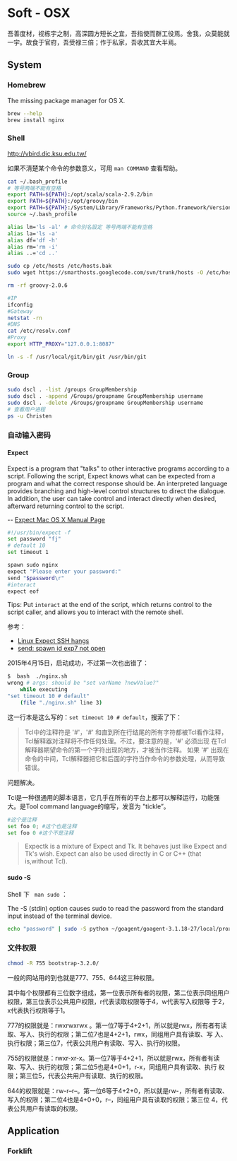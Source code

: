# Soft - OSX

吾善度材，视栋宇之制，高深圆方短长之宜，吾指使而群工役焉。舍我，众莫能就一宇。故食于官府，吾受禄三倍；作于私家，吾收其宜大半焉。

## System

### Homebrew

The missing package manager for OS X.

```bash
brew --help
brew install nginx
```

### Shell

http://vbird.dic.ksu.edu.tw/

如果不清楚某个命令的参数意义，可用 ```man COMMAND``` 查看帮助。

```bash
cat ~/.bash_profile
# 等号两端不能有空格
export PATH=${PATH}:/opt/scala/scala-2.9.2/bin
export PATH=${PATH}:/opt/groovy/bin
export PATH=${PATH}:/System/Library/Frameworks/Python.framework/Versions/2.7/bin
source ~/.bash_profile
```

```bash
alias lm='ls -al' # 命令別名設定 等号两端不能有空格
alias la='ls -a'
alias df='df -h'
alias rm='rm -i'
alias ..='cd ..'
```

```bash
sudo cp /etc/hosts /etc/hosts.bak
sudo wget https://smarthosts.googlecode.com/svn/trunk/hosts -O /etc/hosts.conf
```

```bash
rm -rf groovy-2.0.6
```

```bash
#IP
ifconfig
#Gateway
netstat -rn
#DNS
cat /etc/resolv.conf
#Proxy
export HTTP_PROXY="127.0.0.1:8087"
```

```bash
ln -s -f /usr/local/git/bin/git /usr/bin/git
```

### Group

```bash
sudo dscl . -list /groups GroupMembership
sudo dscl . -append /Groups/groupname GroupMembership username
sudo dscl . -delete /Groups/groupname GroupMembership username
# 查看用户进程
ps -u Christen
```

### 自动输入密码

#### Expect

Expect is a program that "talks" to other interactive programs according to a script.  Following the script, Expect knows
what can be expected from a program and what the correct response should be.  An interpreted language provides branching
and high-level control structures to direct the dialogue.  In addition, the user can take control and interact directly
when desired, afterward  returning  control to the script.

-- [Expect Mac OS X Manual Page](https://developer.apple.com/library/mac/documentation/Darwin/Reference/ManPages/man1/expect.1.html)

```bash
#!/usr/bin/expect -f
set password "fj"
# default 10
set timeout 1

spawn sudo nginx
expect "Please enter your password:"
send "$password\r"
#interact
expect eof
```

Tips: Put ```interact``` at the end of the script, which returns control to the script caller, and allows you to interact with the remote shell.

参考：

* [Linux Expect SSH hangs](http://stackoverflow.com/a/19277901/4766670)
* [send: spawn id exp7 not open](http://stackoverflow.com/a/18812736/4766670)

2015年4月15日，启动成功，不过第一次也出错了：

```bash
$  bash  ./nginx.sh
wrong # args: should be "set varName ?newValue?"
    while executing
"set timeout 10 # default"
    (file "./nginx.sh" line 3)
```

这一行本是这么写的：```set timeout 10 # default```，搜索了下：

<blockquote>
Tcl中的注释符是 '#'，'#' 和直到所在行结尾的所有字符都被Tcl看作注释，Tcl解释器对注释将不作任何处理。不过，要注意的是，'#' 必须出现
在Tcl解释器期望命令的第一个字符出现的地方，才被当作注释。
如果 '#' 出现在命令的中间，Tcl解释器把它和后面的字符当作命令的参数处理，从而导致错误。
</blockquote>

问题解决。

Tcl是一种很通用的脚本语言，它几乎在所有的平台上都可以解释运行，功能强大。是Tool command language的缩写，发音为 "tickle”。

```python
#这个是注释
set foo 0; #这个也是注释
set foo 0 #这个不是注释
```

<blockquote>
Expectk is a mixture of Expect and Tk.  It behaves just like Expect and Tk's wish.  Expect can also be used directly in
C  or  C++  (that  is,without Tcl).
</blockquote>

#### sudo -S

Shell 下 ``` man sudo``` ：

The -S (stdin) option causes sudo to read the password from the standard input instead of the terminal device.

```bash
echo "password" | sudo -S python ~/goagent/goagent-3.1.18-27/local/proxy.py
```

### 文件权限

```bash
chmod -R 755 bootstrap-3.2.0/
```

一般的网站用的到也就是777、755、644这三种权限。

其中每个权限都有三位数字组成，第一位表示所有者的权限，第二位表示同组用户权限，第三位表示公共用户权限，r代表读取权限等于4，w代表写入权限等
于2，x代表执行权限等于1。

777的权限就是：rwxrwxrwx 。第一位7等于4+2+1，所以就是rwx，所有者有读取、写入、执行的权限；第二位7也是4+2+1，rwx，同组用户具有读取、写
入、执行权限；第三位7，代表公共用户有读取、写入、执行的权限。

755的权限就是：rwxr-xr-x。第一位7等于4+2+1，所以就是rwx，所有者有读取、写入、执行的权限；第二位5也是4+0+1，r-x，同组用户具有读取、执行
权限；第三位5，代表公共用户有读取、执行的权限。

644的权限就是：rw-r–r–。第一位6等于4+2+0，所以就是rw-，所有者有读取、写入的权限；第二位4也是4+0+0，r–，同组用户具有读取的权限；第三位
4，代表公共用户有读取的权限。

## Application

### Forklift

